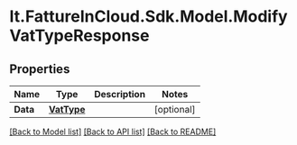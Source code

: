 # It.FattureInCloud.Sdk.Model.ModifyVatTypeResponse

## Properties

Name | Type | Description | Notes
------------ | ------------- | ------------- | -------------
**Data** | [**VatType**](VatType.md) |  | [optional] 

[[Back to Model list]](../README.md#documentation-for-models) [[Back to API list]](../README.md#documentation-for-api-endpoints) [[Back to README]](../README.md)

